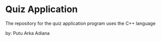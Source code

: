 # Quiz Application

The repository for the quiz application program uses the C++ language

by: Putu Arka Adiana
